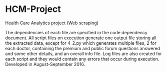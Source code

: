 # HCM-Project
Health Care Analytics project (Web scraping)

The dependencies of each file are specified in the code dependency document.
All script files on execution generate one output file storing all the extracted data, except for 4_2.py which generates multiple files, 2 for each doctor, containing the premium and public forum questions answered and some other details, and an overall info file. Log files are also created for each script and they would contain any errors that occur during execution.
Developed in August-September 2016.
